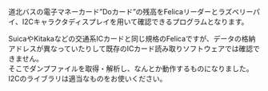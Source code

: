 道北バスの電子マネーカード”Doカード”の残高をFelicaリーダーとラズベリーパイ、I2Cキャラクタディスプレイを用いて確認できるプログラムとなります。  
  
SuicaやKitakaなどの交通系ICカードと同じ規格のFelicaですが、データの格納アドレスが異なっていたりして既存のICカード読み取りソフトウェアでは確認できません。  
そこでダンプファイルを取得・解析し、なんとか動作するものになりました。  
I2Cのライブラリは適当なものをお使いください。